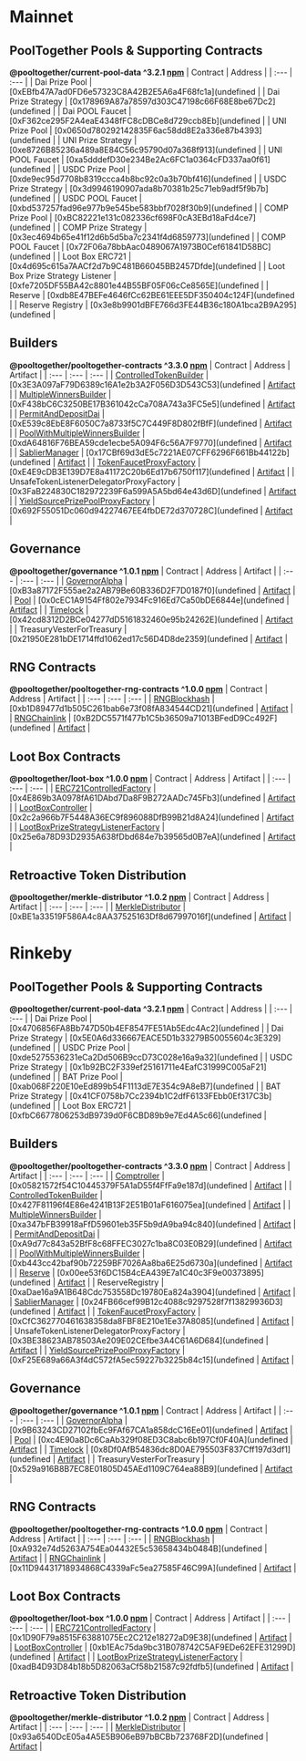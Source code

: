 # Mainnet

## PoolTogether Pools & Supporting Contracts
**@pooltogether/current-pool-data ^3.2.1 [npm](https://www.npmjs.com/package/@pooltogether/current-pool-data)**
| Contract | Address |
| :--- | :--- |
| Dai Prize Pool | [0xEBfb47A7ad0FD6e57323C8A42B2E5A6a4F68fc1a](undefined |
| Dai Prize Strategy | [0x178969A87a78597d303C47198c66F68E8be67Dc2](undefined |
| Dai POOL Faucet | [0xF362ce295F2A4eaE4348fFC8cDBCe8d729ccb8Eb](undefined |
| UNI Prize Pool | [0x0650d780292142835F6ac58dd8E2a336e87b4393](undefined |
| UNI Prize Strategy | [0xe8726B85236a489a8E84C56c95790d07a368f913](undefined |
| UNI POOL Faucet | [0xa5dddefD30e234Be2Ac6FC1a0364cFD337aa0f61](undefined |
| USDC Prize Pool | [0xde9ec95d7708b8319ccca4b8bc92c0a3b70bf416](undefined |
| USDC Prize Strategy | [0x3d9946190907ada8b70381b25c71eb9adf5f9b7b](undefined |
| USDC POOL Faucet | [0xbd537257fad96e977b9e545be583bbf7028f30b9](undefined |
| COMP Prize Pool | [0xBC82221e131c082336cf698F0cA3EBd18aFd4ce7](undefined |
| COMP Prize Strategy | [0x3ec4694b65e41f12d6b5d5ba7c2341f4d6859773](undefined |
| COMP POOL Faucet | [0x72F06a78bbAac0489067A1973B0Cef61841D58BC](undefined |
| Loot Box ERC721 | [0x4d695c615a7AACf2d7b9C481B66045BB2457Dfde](undefined |
| Loot Box Prize Strategy Listener | [0xfe7205DF55BA42c8801e44B55BF05F06cCe8565E](undefined |
| Reserve | [0xdb8E47BEFe4646fCc62BE61EEE5DF350404c124F](undefined |
| Reserve Registry | [0x3e8b9901dBFE766d3FE44B36c180A1bca2B9A295](undefined |

## Builders
**@pooltogether/pooltogether-contracts ^3.3.0 [npm](https://www.npmjs.com/package/@pooltogether/pooltogether-contracts)**
| Contract | Address | Artifact |
| :--- | :--- | :--- |
| [ControlledTokenBuilder](https://github.com/pooltogether/pooltogether-pool-contracts/tree/version-3/contracts/builders/ControlledTokenBuilder.sol) | [0x3E3A097aF79D6389c16A1e2b3A2F056D3D543C53](undefined | [Artifact](https://github.com/pooltogether/pooltogether-pool-contracts/tree/version-3/deployments/mainnet/ControlledTokenBuilder.json) |
| [MultipleWinnersBuilder](https://github.com/pooltogether/pooltogether-pool-contracts/tree/version-3/contracts/builders/MultipleWinnersBuilder.sol) | [0xF438bC6C3250BE17B361042cCa708A743a3FC5e5](undefined | [Artifact](https://github.com/pooltogether/pooltogether-pool-contracts/tree/version-3/deployments/mainnet/MultipleWinnersBuilder.json) |
| [PermitAndDepositDai](https://github.com/pooltogether/pooltogether-pool-contracts/tree/version-3/contracts/permit/PermitAndDepositDai.sol) | [0xE539c8EbE8F6050C7a8733f5C7C449F8D802fBfF](undefined | [Artifact](https://github.com/pooltogether/pooltogether-pool-contracts/tree/version-3/deployments/mainnet/PermitAndDepositDai.json) |
| [PoolWithMultipleWinnersBuilder](https://github.com/pooltogether/pooltogether-pool-contracts/tree/version-3/contracts/builders/PoolWithMultipleWinnersBuilder.sol) | [0xdA64816F76BEA59cde1ecbe5A094F6c56A7F9770](undefined | [Artifact](https://github.com/pooltogether/pooltogether-pool-contracts/tree/version-3/deployments/mainnet/PoolWithMultipleWinnersBuilder.json) |
| [SablierManager](https://github.com/pooltogether/pooltogether-pool-contracts/tree/version-3/contracts/prize-strategy/SablierManager.sol) | [0x17CBf69d3dE5c7221AE07CFF6296F661Bb44122b](undefined | [Artifact](https://github.com/pooltogether/pooltogether-pool-contracts/tree/version-3/deployments/mainnet/SablierManager.json) |
| [TokenFaucetProxyFactory](https://github.com/pooltogether/pooltogether-pool-contracts/tree/version-3/contracts/token-faucet/TokenFaucetProxyFactory.sol) | [0xE4E9cDB3E139D7E8a41172C20b6Ed17b6750f117](undefined | [Artifact](https://github.com/pooltogether/pooltogether-pool-contracts/tree/version-3/deployments/mainnet/TokenFaucetProxyFactory.json) |
| UnsafeTokenListenerDelegatorProxyFactory | [0x3FaB224830C182972239F6a599A5A5bd64e43d6D](undefined | [Artifact](https://github.com/pooltogether/pooltogether-pool-contracts/tree/version-3/deployments/mainnet/UnsafeTokenListenerDelegatorProxyFactory.json) |
| [YieldSourcePrizePoolProxyFactory](https://github.com/pooltogether/pooltogether-pool-contracts/tree/version-3/contracts/prize-pool/yield-source/YieldSourcePrizePoolProxyFactory.sol) | [0x692F55051Dc060d94227467EE4fbDE72d370728C](undefined | [Artifact](https://github.com/pooltogether/pooltogether-pool-contracts/tree/version-3/deployments/mainnet/YieldSourcePrizePoolProxyFactory.json) |

## Governance
**@pooltogether/governance ^1.0.1 [npm](https://www.npmjs.com/package/@pooltogether/governance)**
| Contract | Address | Artifact |
| :--- | :--- | :--- |
| [GovernorAlpha](https://github.com/pooltogether/governance/tree/main/contracts/GovernorAlpha.sol) | [0xB3a87172F555ae2a2AB79Be60B336D2F7D0187f0](undefined | [Artifact](https://github.com/pooltogether/governance/tree/main/deployments/mainnet/GovernorAlpha.json) |
| [Pool](https://github.com/pooltogether/governance/tree/main/contracts/Pool.sol) | [0x0cEC1A9154Ff802e7934Fc916Ed7Ca50bDE6844e](undefined | [Artifact](https://github.com/pooltogether/governance/tree/main/deployments/mainnet/Pool.json) |
| [Timelock](https://github.com/pooltogether/governance/tree/main/contracts/Timelock.sol) | [0x42cd8312D2BCe04277dD5161832460e95b24262E](undefined | [Artifact](https://github.com/pooltogether/governance/tree/main/deployments/mainnet/Timelock.json) |
| TreasuryVesterForTreasury | [0x21950E281bDE1714ffd1062ed17c56D4D8de2359](undefined | [Artifact](https://github.com/pooltogether/governance/tree/main/deployments/mainnet/TreasuryVesterForTreasury.json) |

## RNG Contracts
**@pooltogether/pooltogether-rng-contracts ^1.0.0 [npm](https://www.npmjs.com/package/@pooltogether/pooltogether-rng-contracts)**
| Contract | Address | Artifact |
| :--- | :--- | :--- |
| [RNGBlockhash](https://github.com/pooltogether/pooltogether-rng-contracts/tree/master/contracts/RNGBlockhash.sol) | [0xb1D89477d1b505C261bab6e73f08fA834544CD21](undefined | [Artifact](https://github.com/pooltogether/pooltogether-rng-contracts/tree/master/deployments/mainnet/RNGBlockhash.json) |
| [RNGChainlink](https://github.com/pooltogether/pooltogether-rng-contracts/tree/master/contracts/RNGChainlink.sol) | [0xB2DC5571f477b1C5b36509a71013BFedD9Cc492F](undefined | [Artifact](https://github.com/pooltogether/pooltogether-rng-contracts/tree/master/deployments/mainnet/RNGChainlink.json) |

## Loot Box Contracts
**@pooltogether/loot-box ^1.0.0 [npm](https://www.npmjs.com/package/@pooltogether/loot-box)**
| Contract | Address | Artifact |
| :--- | :--- | :--- |
| [ERC721ControlledFactory](https://github.com/pooltogether/loot-box/tree/main/contracts/ERC721ControlledFactory.sol) | [0x4E869b3A0978fA61DAbd7Da8F9B272AADc745Fb3](undefined | [Artifact](https://github.com/pooltogether/loot-box/tree/main/deployments/mainnet/ERC721ControlledFactory.json) |
| [LootBoxController](https://github.com/pooltogether/loot-box/tree/main/contracts/LootBoxController.sol) | [0x2c2a966b7F5448A36EC9f896088DfB99B21d8A24](undefined | [Artifact](https://github.com/pooltogether/loot-box/tree/main/deployments/mainnet/LootBoxController.json) |
| [LootBoxPrizeStrategyListenerFactory](https://github.com/pooltogether/loot-box/tree/main/contracts/LootBoxPrizeStrategyListenerFactory.sol) | [0x25e6a78D93D2935A638fDbd684e7b39565d0B7eA](undefined | [Artifact](https://github.com/pooltogether/loot-box/tree/main/deployments/mainnet/LootBoxPrizeStrategyListenerFactory.json) |

## Retroactive Token Distribution
**@pooltogether/merkle-distributor ^1.0.2 [npm](https://www.npmjs.com/package/@pooltogether/merkle-distributor)**
| Contract | Address | Artifact |
| :--- | :--- | :--- |
| [MerkleDistributor](https://github.com/pooltogether/merkle-distributor/tree/main/contracts/MerkleDistributor.sol) | [0xBE1a33519F586A4c8AA37525163Df8d67997016f](undefined | [Artifact](https://github.com/pooltogether/merkle-distributor/tree/main/deployments/mainnet/MerkleDistributor.json) |


# Rinkeby

## PoolTogether Pools & Supporting Contracts
**@pooltogether/current-pool-data ^3.2.1 [npm](https://www.npmjs.com/package/@pooltogether/current-pool-data)**
| Contract | Address |
| :--- | :--- |
| Dai Prize Pool | [0x4706856FA8Bb747D50b4EF8547FE51Ab5Edc4Ac2](undefined |
| Dai Prize Strategy | [0x5E0A6d336667EACE5D1b33279B50055604c3E329](undefined |
| USDC Prize Pool | [0xde5275536231eCa2Dd506B9ccD73C028e16a9a32](undefined |
| USDC Prize Strategy | [0x1b92BC2F339ef25161711e4EafC31999C005aF21](undefined |
| BAT Prize Pool | [0xab068F220E10eEd899b54F1113dE7E354c9A8eB7](undefined |
| BAT Prize Strategy | [0x41CF0758b7Cc2394b1C2dfF6133FEbb0Ef317C3b](undefined |
| Loot Box ERC721 | [0xfbC6677806253dB9739d0F6CBD89b9e7Ed4A5c66](undefined |

## Builders
**@pooltogether/pooltogether-contracts ^3.3.0 [npm](https://www.npmjs.com/package/@pooltogether/pooltogether-contracts)**
| Contract | Address | Artifact |
| :--- | :--- | :--- |
| [Comptroller](https://github.com/pooltogether/pooltogether-pool-contracts/tree/version-3/contracts/comptroller/Comptroller.sol) | [0x05821572f54C10445379F5A1aD55f4FfFa9e187d](undefined | [Artifact](https://github.com/pooltogether/pooltogether-pool-contracts/tree/version-3/deployments/rinkeby/Comptroller.json) |
| [ControlledTokenBuilder](https://github.com/pooltogether/pooltogether-pool-contracts/tree/version-3/contracts/builders/ControlledTokenBuilder.sol) | [0x427F81196f4E86e4241B13F2E51B01aF616075ea](undefined | [Artifact](https://github.com/pooltogether/pooltogether-pool-contracts/tree/version-3/deployments/rinkeby/ControlledTokenBuilder.json) |
| [MultipleWinnersBuilder](https://github.com/pooltogether/pooltogether-pool-contracts/tree/version-3/contracts/builders/MultipleWinnersBuilder.sol) | [0xa347bFB39918aFfD59601eb35F5b9dA9ba94c840](undefined | [Artifact](https://github.com/pooltogether/pooltogether-pool-contracts/tree/version-3/deployments/rinkeby/MultipleWinnersBuilder.json) |
| [PermitAndDepositDai](https://github.com/pooltogether/pooltogether-pool-contracts/tree/version-3/contracts/permit/PermitAndDepositDai.sol) | [0xA9d77c843a52BfF8c68FFEC3027c1ba8C03E0B29](undefined | [Artifact](https://github.com/pooltogether/pooltogether-pool-contracts/tree/version-3/deployments/rinkeby/PermitAndDepositDai.json) |
| [PoolWithMultipleWinnersBuilder](https://github.com/pooltogether/pooltogether-pool-contracts/tree/version-3/contracts/builders/PoolWithMultipleWinnersBuilder.sol) | [0xb443cc42baf90b72259BF7026Aa8ba6E25d6730a](undefined | [Artifact](https://github.com/pooltogether/pooltogether-pool-contracts/tree/version-3/deployments/rinkeby/PoolWithMultipleWinnersBuilder.json) |
| [Reserve](https://github.com/pooltogether/pooltogether-pool-contracts/tree/version-3/contracts/reserve/Reserve.sol) | [0x00ee53f6DC15B4cEA439E7a1C40c3F9e00373895](undefined | [Artifact](https://github.com/pooltogether/pooltogether-pool-contracts/tree/version-3/deployments/rinkeby/Reserve.json) |
| ReserveRegistry | [0xaDae16a9A1B648Cdc753558Dc19780Ea824a3904](undefined | [Artifact](https://github.com/pooltogether/pooltogether-pool-contracts/tree/version-3/deployments/rinkeby/ReserveRegistry.json) |
| [SablierManager](https://github.com/pooltogether/pooltogether-pool-contracts/tree/version-3/contracts/prize-strategy/SablierManager.sol) | [0x24FB66cef99B12c4088c9297528f7f13829936D3](undefined | [Artifact](https://github.com/pooltogether/pooltogether-pool-contracts/tree/version-3/deployments/rinkeby/SablierManager.json) |
| [TokenFaucetProxyFactory](https://github.com/pooltogether/pooltogether-pool-contracts/tree/version-3/contracts/token-faucet/TokenFaucetProxyFactory.sol) | [0xCfC362770461638358da8FBF8E210e1Ee37A8085](undefined | [Artifact](https://github.com/pooltogether/pooltogether-pool-contracts/tree/version-3/deployments/rinkeby/TokenFaucetProxyFactory.json) |
| UnsafeTokenListenerDelegatorProxyFactory | [0x3BE38623AB78503Ae209E02CEfbe3A4C61A6D684](undefined | [Artifact](https://github.com/pooltogether/pooltogether-pool-contracts/tree/version-3/deployments/rinkeby/UnsafeTokenListenerDelegatorProxyFactory.json) |
| [YieldSourcePrizePoolProxyFactory](https://github.com/pooltogether/pooltogether-pool-contracts/tree/version-3/contracts/prize-pool/yield-source/YieldSourcePrizePoolProxyFactory.sol) | [0xF25E689a66A3f4dC572fA5ec59227b3225b84c15](undefined | [Artifact](https://github.com/pooltogether/pooltogether-pool-contracts/tree/version-3/deployments/rinkeby/YieldSourcePrizePoolProxyFactory.json) |

## Governance
**@pooltogether/governance ^1.0.1 [npm](https://www.npmjs.com/package/@pooltogether/governance)**
| Contract | Address | Artifact |
| :--- | :--- | :--- |
| [GovernorAlpha](https://github.com/pooltogether/governance/tree/main/contracts/GovernorAlpha.sol) | [0x9B63243CD27102fbEc9FAf67CA1a858dcC16Ee01](undefined | [Artifact](https://github.com/pooltogether/governance/tree/main/deployments/rinkeby/GovernorAlpha.json) |
| [Pool](https://github.com/pooltogether/governance/tree/main/contracts/Pool.sol) | [0xc4E90a8Dc6CaAb329f08ED3C8abc6b197Cf0F40A](undefined | [Artifact](https://github.com/pooltogether/governance/tree/main/deployments/rinkeby/Pool.json) |
| [Timelock](https://github.com/pooltogether/governance/tree/main/contracts/Timelock.sol) | [0x8Df0AfB54836dc8D0AE795503F837Cff197d3df1](undefined | [Artifact](https://github.com/pooltogether/governance/tree/main/deployments/rinkeby/Timelock.json) |
| TreasuryVesterForTreasury | [0x529a916B8B7EC8E01805D45AEd1109C764ea88B9](undefined | [Artifact](https://github.com/pooltogether/governance/tree/main/deployments/rinkeby/TreasuryVesterForTreasury.json) |

## RNG Contracts
**@pooltogether/pooltogether-rng-contracts ^1.0.0 [npm](https://www.npmjs.com/package/@pooltogether/pooltogether-rng-contracts)**
| Contract | Address | Artifact |
| :--- | :--- | :--- |
| [RNGBlockhash](https://github.com/pooltogether/pooltogether-rng-contracts/tree/master/contracts/RNGBlockhash.sol) | [0xA932e74d5263A754Ea04432E5c53658434b0484B](undefined | [Artifact](https://github.com/pooltogether/pooltogether-rng-contracts/tree/master/deployments/rinkeby/RNGBlockhash.json) |
| [RNGChainlink](https://github.com/pooltogether/pooltogether-rng-contracts/tree/master/contracts/RNGChainlink.sol) | [0x11D94431718934868C4339aFc5ea27585F46C99A](undefined | [Artifact](https://github.com/pooltogether/pooltogether-rng-contracts/tree/master/deployments/rinkeby/RNGChainlink.json) |

## Loot Box Contracts
**@pooltogether/loot-box ^1.0.0 [npm](https://www.npmjs.com/package/@pooltogether/loot-box)**
| Contract | Address | Artifact |
| :--- | :--- | :--- |
| [ERC721ControlledFactory](https://github.com/pooltogether/loot-box/tree/main/contracts/ERC721ControlledFactory.sol) | [0x1D90F79a8515F63881075Ec2C212e18272aD9E38](undefined | [Artifact](https://github.com/pooltogether/loot-box/tree/main/deployments/rinkeby/ERC721ControlledFactory.json) |
| [LootBoxController](https://github.com/pooltogether/loot-box/tree/main/contracts/LootBoxController.sol) | [0xb1EAc75da9bc31B078742C5AF9EDe62EFE31299D](undefined | [Artifact](https://github.com/pooltogether/loot-box/tree/main/deployments/rinkeby/LootBoxController.json) |
| [LootBoxPrizeStrategyListenerFactory](https://github.com/pooltogether/loot-box/tree/main/contracts/LootBoxPrizeStrategyListenerFactory.sol) | [0xadB4D93D84b18b5D82063aCf58b21587c92fdfb5](undefined | [Artifact](https://github.com/pooltogether/loot-box/tree/main/deployments/rinkeby/LootBoxPrizeStrategyListenerFactory.json) |

## Retroactive Token Distribution
**@pooltogether/merkle-distributor ^1.0.2 [npm](https://www.npmjs.com/package/@pooltogether/merkle-distributor)**
| Contract | Address | Artifact |
| :--- | :--- | :--- |
| [MerkleDistributor](https://github.com/pooltogether/merkle-distributor/tree/main/contracts/MerkleDistributor.sol) | [0x93a6540DcE05a4A5E5B906eB97bBCBb723768F2D](undefined | [Artifact](https://github.com/pooltogether/merkle-distributor/tree/main/deployments/rinkeby/MerkleDistributor.json) |


